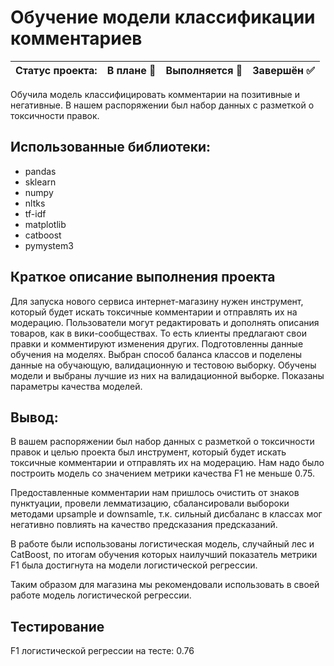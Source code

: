 # Обучение модели классификации комментариев

|Статус проекта:|	В плане 🔲|	Выполняется 🔲|	Завершён ✅|
|---------------|-----------|----------------|-------------|

Обучила модель классифицировать комментарии на позитивные и негативные. В нашем распоряжении был набор данных с разметкой о токсичности правок.

## Использованные библиотеки:
 - pandas
 - sklearn
 - numpy
 - nltks
 - tf-idf
 - matplotlib
 - catboost
 - pymystem3

## Краткое описание выполнения проекта
Для запуска нового сервиса интернет-магазину нужен инструмент, который будет искать токсичные комментарии и отправлять их на модерацию. Пользователи могут редактировать и дополнять описания товаров, как в вики-сообществах. То есть клиенты предлагают свои правки и комментируют изменения других. Подготовленны данные обучения на моделях. Выбран способ баланса классов и поделены данные на обучающую, валидационную и тестовою выборку. Обучены модели и выбраны лучшие из них на валидационной выборке. Показаны параметры качества моделей.

## Вывод:
В вашем распоряжении был набор данных с разметкой о токсичности правок и целью проекта был инструмент, который будет искать токсичные комментарии и отправлять их на модерацию. Нам надо было построить модель со значением метрики качества F1 не меньше 0.75.

Предоставленные комментарии нам пришлось очистить от знаков пунктуации, провели лемматизацию, сбалансировали выбороки методами upsample и downsamle, т.к. сильный дисбаланс в классах мог негативно повлиять на качество предсказания предсказаний.

В работе были использованы логистическая модель, случайный лес и CatBoost, по итогам обучения которых наилучший показатель метрики F1 была достигнута на модели логистической регрессии.

Таким образом для магазина  мы рекомендовали использовать в своей работе модель логистической регрессии.

## Тестирование
F1 логистической регрессии на тесте:  0.76
